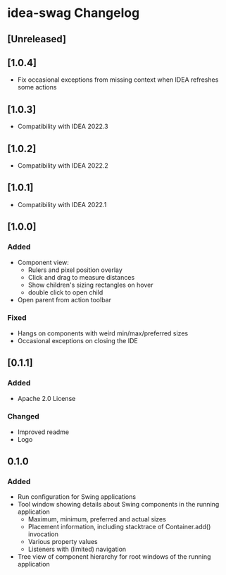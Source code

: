 <!-- Keep a Changelog guide -> https://keepachangelog.com -->

# idea-swag Changelog

## [Unreleased]

## [1.0.4]
- Fix occasional exceptions from missing context when IDEA refreshes some actions

## [1.0.3]
- Compatibility with IDEA 2022.3

## [1.0.2]
- Compatibility with IDEA 2022.2

## [1.0.1]
- Compatibility with IDEA 2022.1

## [1.0.0]
### Added
- Component view:
    - Rulers and pixel position overlay
    - Click and drag to measure distances
    - Show children's sizing rectangles on hover
    - double click to open child
- Open parent from action toolbar

### Fixed
- Hangs on components with weird min/max/preferred sizes
- Occasional exceptions on closing the IDE

## [0.1.1]
### Added
- Apache 2.0 License

### Changed
- Improved readme
- Logo

## 0.1.0
### Added
- Run configuration for Swing applications
- Tool window showing details about Swing components in the running application
    - Maximum, minimum, preferred and actual sizes
    - Placement information, including stacktrace of Container.add() invocation
    - Various property values
    - Listeners with (limited) navigation
- Tree view of component hierarchy for root windows of the running application